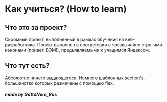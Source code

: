 <h1>Как учиться? (How to learn)</h1>
<h2>Что это за проект?</h2>
<p>Скромный проект, выполненный в рамках обучения на веб-разработчика. Проект выполнен в соответсвии с чрезвычайно строгими канонами (привет, БЭМ!), предъявляемыми к учащимся Яндексом.</p>
<h2>Что тут есть?</h2>
<p>Абсолютно ничего выдающегося. Немного шаблонных section's, большинство которых размечены с помощью flex.</p>
<h5>made by GattoNero_Rus</h5>
